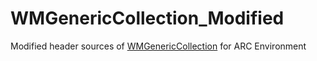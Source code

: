 WMGenericCollection_Modified
============================

Modified header sources of [WMGenericCollection](https://github.com/w-m/WMGenericCollection) for ARC Environment

